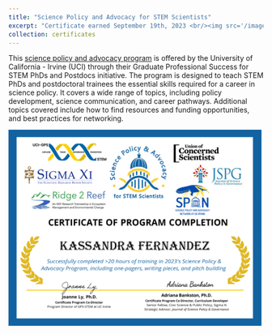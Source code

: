 ```yaml
---
title: "Science Policy and Advocacy for STEM Scientists"
excerpt: "Certificate earned September 19th, 2023 <br/><img src='/images/SciPolCert.png' width=500>"
collection: certificates
---
```


This [science policy and advocacy program](https://gps-stem.grad.uci.edu/scipol/) is offered by the University of California - Irvine (UCI) through their Graduate Professional Success for STEM PhDs and Postdocs initiative. The program is designed to teach STEM PhDs and postdoctoral trainees the essential skills required for a career in science policy. It covers a wide range of topics, including policy development, science communication, and career pathways. Additional topics covered include how to find resources and funding opportunities, and best practices for networking.

<img src='/images/SciPolCert.png' width=500>
